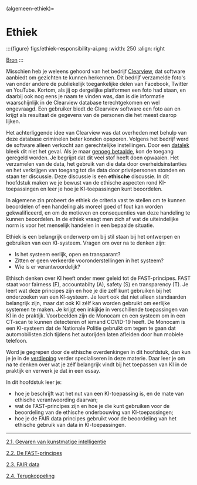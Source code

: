 (algemeen-ethiek)=
# Ethiek

:::{figure} figs/ethiek-responsibility-ai.png
:width: 250
:align: right

[Bron](https://cloudblogs.microsoft.com/industry-blog/en-gb/cross-industry/2018/10/31/how-to-use-ai-responsibly/)
:::

Misschien heb je weleens gehoord van het bedrijf [Clearview](https://www.clearview.ai/), dat software aanbiedt om gezichten te kunnen herkennen. Dit bedrijf verzamelde foto's van onder andere de publiekelijk toegankelijke delen van Facebook, Twitter en YouTube. Kortom, als jij op dergelijke platformen een foto had staan, en daarbij ook nog eens je naam te vinden was, dan is die informatie waarschijnlijk in de Clearview database terechtgekomen en wel ongevraagd. Een gebruiker biedt de Clearview software een foto aan en krijgt als resultaat de gegevens van de personen die het meest daarop lijken. 

Het achterliggende idee van Clearview was dat overheden met behulp van deze database criminelen beter konden opsporen. Volgens het bedrijf werd de software alleen verkocht aan gerechtelijke instellingen. Door een [datalek](https://en.wikipedia.org/wiki/Clearview_AI) bleek dit niet het geval. Als je maar [genoeg betaalde](https://www.rtlnieuws.nl/tech/artikel/5045686/gezichtsherkenning-clearview-gezicht-database-herkenning-face-privacy-herken), kon de toegang geregeld worden. Je begrijpt dat dit veel stof heeft doen opwaaien. Het verzamelen van de data, het gebruik van die data door overheidsinstanties en het verkrijgen van toegang tot die data door privépersonen stonden en staan ter discussie. Deze discussie is een **ethische** discussie. In dit hoofdstuk maken we je bewust van de ethische aspecten rond KI-toepassingen en leer je hoe je KI-toepassingen kunt beoordelen.

In algemene zin probeert de ethiek de criteria vast te stellen om te kunnen beoordelen of een handeling als moreel goed of fout kan worden gekwalificeerd, en om de motieven en consequenties van deze handeling te kunnen beoordelen. In de ethiek vraagt men zich af wat de uiteindelijke norm is voor het menselijk handelen in een bepaalde situatie.

Ethiek is een belangrijk onderwerp om bij stil staan bij het ontwerpen en gebruiken van een KI-systeem. Vragen om over na te denken zijn:

- Is het systeem eerlijk, open en transparant?
- Zitten er geen verkeerde vooronderstellingen in het systeem?
- Wie is er verantwoordelijk?

Ethisch denken over KI heeft onder meer geleid tot de FAST-principes. FAST staat voor fairness (F), accountabilty (A), safety (S) en transparency (T). Je leert wat deze principes zijn en hoe je die zelf kunt gebruiken bij het onderzoeken van een KI-systeem. Je leert ook dat niet alleen standaarden belangrijk zijn, maar dat ook KI zélf kan worden gebruikt om eerlijke systemen te maken. Je krijgt een inkijkje in verschillende toepassingen van KI in de praktijk. Voorbeelden zijn de Monocam en een systeem om in een CT-scan te kunnen detecteren of iemand COVID-19 heeft.  De Monocam is een KI-systeem dat de Nationale Politie gebruikt om tegen te gaan dat automobilisten zich tijdens het autorijden laten afleiden door hun mobiele telefoon.

Word je gegrepen door de ethische overdenkingen in dit hoofdstuk, dan kun je je in de [verdieping](https://www.notion.so/E-Ethiek-en-AI-040d6779dbd947afa6ca13872c54245b) verder specialiseren in deze materie. Daar leer je om na te denken over wat je zélf belangrijk vindt bij het toepassen van KI in de praktijk en verwerk je dat in een essay.

In dit hoofdstuk leer je:

- hoe je beschrijft wat het nut van een KI-toepassing is, en de mate van ethische verantwoording daarvan;
- wat de FAST-principes zijn en hoe je die kunt gebruiken voor de beoordeling van de ethische onderbouwing van KI-toepassingen;
- hoe je de FAIR data principes gebruikt voor de beoordeling van het ethische gebruik van data in KI-toepassingen.

---

[2.1. Gevaren van kunstmatige intelligentie](ethiek-gevaren)

[2.2. De FAST-principes](ethiek-fast-principes)

[2.3. FAIR data](ethiek-fair-data)

[2.4. Terugkoppeling](ethiek-terugkoppeling)